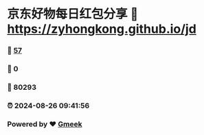 # 京东好物每日红包分享 :link: https://zyhongkong.github.io/jd 
### :page_facing_up: [57](https://zyhongkong.github.io/jd/tag.html) 
### :speech_balloon: 0 
### :hibiscus: 80293 
### :alarm_clock: 2024-08-26 09:41:56 
### Powered by :heart: [Gmeek](https://github.com/Meekdai/Gmeek)
